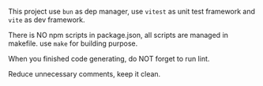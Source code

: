This project use `bun` as dep manager, use `vitest` as unit test framework and `vite` as dev framework.

There is NO npm scripts in package.json, all scripts are managed in makefile. use `make` for building purpose.

When you finished code generating, do NOT forget to run lint.

Reduce unnecessary comments, keep it clean.
